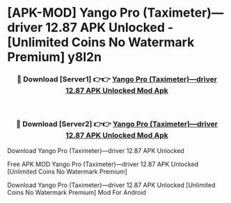 # [APK-MOD] Yango Pro (Taximeter)—driver 12.87 APK Unlocked - [Unlimited Coins No Watermark Premium] y8l2n



<div align="center">
<h3>🔴 Download [Server1] 👉👉 <a href="https://momento.my/?title=Yango_Pro_(Taximeter)—driver_12.87_APK_Unlocked">Yango Pro (Taximeter)—driver 12.87 APK Unlocked Mod Apk</a></h3><br>

<h3>🔴 Download [Server2] 👉👉 <a href="https://momento.my/?title=Yango_Pro_(Taximeter)—driver_12.87_APK_Unlocked">Yango Pro (Taximeter)—driver 12.87 APK Unlocked Mod Apk</a></h3>
</div>



Download Yango Pro (Taximeter)—driver 12.87 APK Unlocked 

Free APK MOD Yango Pro (Taximeter)—driver 12.87 APK Unlocked [Unlimited Coins No Watermark Premium]

Download Yango Pro (Taximeter)—driver 12.87 APK Unlocked [Unlimited Coins No Watermark Premium] Mod For Android
